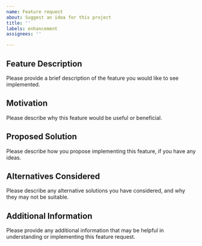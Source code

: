 ```yaml
---
name: Feature request
about: Suggest an idea for this project
title: ''
labels: enhancement
assignees: ''

---
```


## Feature Description

Please provide a brief description of the feature you would like to see implemented.

## Motivation

Please describe why this feature would be useful or beneficial.

## Proposed Solution

Please describe how you propose implementing this feature, if you have any ideas.

## Alternatives Considered

Please describe any alternative solutions you have considered, and why they may not be suitable.

## Additional Information

Please provide any additional information that may be helpful in understanding or implementing this feature request.
